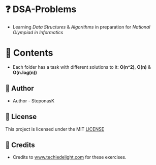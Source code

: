 # ❓ DSA-Problems
- Learning *Data Structures* & *Algorithms* in preparation for *National Olympiad in Informatics*

# 📖 Contents
- Each folder has a task with different solutions to it:
__O(n^2)__, __O(n)__ & __O(n.log(n))__


## 👑 Author
- Author - SteponasK
## 📜 License
This project is licensed under the MIT [LICENSE](LICENSE)

## 💪 Credits
* Credits to www.techiedelight.com for these exercises. 
